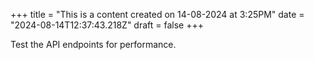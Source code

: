 +++
title = "This is a content created on 14-08-2024 at 3:25PM"
date = "2024-08-14T12:37:43.218Z"
draft = false
+++

  Test the API endpoints for performance.
        